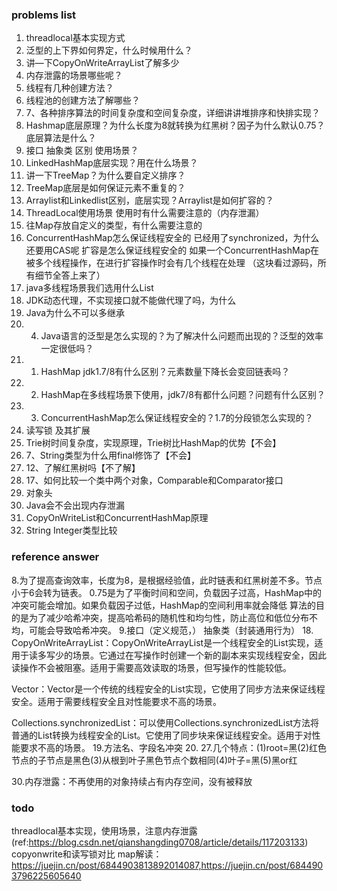 ### problems list
1. threadlocal基本实现方式
2. 泛型的上下界如何界定，什么时候用什么？
3. 讲—下CopyOnWriteArrayList了解多少
4. 内存泄露的场景哪些呢？
5. 线程有几种创建方法？
6. 线程池的创建方法了解哪些？
7. 7、各种排序算法的时间复杂度和空间复杂度，详细讲讲堆排序和快排实现？
8. Hashmap底层原理？为什么长度为8就转换为红黑树？因子为什么默认0.75？底层算法是什么？
9. 接口 抽象类 区别 使用场景？ 
10. LinkedHashMap底层实现？用在什么场景？
11. 讲一下TreeMap？为什么要自定义排序？
12. TreeMap底层是如何保证元素不重复的？
13. Arraylist和Linkedlist区别，底层实现？Arraylist是如何扩容的？
14. ThreadLocal使用场景
    使用时有什么需要注意的（内存泄漏）
15. 往Map存放自定义的类型，有什么需要注意的
16. ConcurrentHashMap怎么保证线程安全的
    已经用了synchronized，为什么还要用CAS呢
    扩容是怎么保证线程安全的
    如果一个ConcurrentHashMap在被多个线程操作，在进行扩容操作时会有几个线程在处理
    （这块看过源码，所有细节全答上来了）
17. java多线程场景我们选用什么List
18. JDK动态代理，不实现接口就不能做代理了吗，为什么
19. Java为什么不可以多继承
20. 4. Java语言的泛型是怎么实现的？为了解决什么问题而出现的？泛型的效率一定很低吗？
21. 1. HashMap jdk1.7/8有什么区别？元素数量下降长会变回链表吗？
22. 2. HashMap在多线程场景下使用，jdk7/8有都什么问题？问题有什么区别？
23. 3. ConcurrentHashMap怎么保证线程安全的？1.7的分段锁怎么实现的？
24. 读写锁 及其扩展
25. Trie树时间复杂度，实现原理，Trie树比HashMap的优势【不会】
26. 7、String类型为什么用final修饰了【不会】
27. 12、了解红黑树吗【不了解】
28. 17、如何比较一个类中两个对象，Comparable和Comparator接口
29. 对象头
30. Java会不会出现内存泄漏
31. CopyOnWriteList和ConcurrentHashMap原理
32. String Integer类型比较














### reference answer
8.为了提高查询效率，长度为8，是根据经验值，此时链表和红黑树差不多。节点小于6会转为链表。
0.75是为了平衡时间和空间，负载因子过高，HashMap中的冲突可能会增加。如果负载因子过低，HashMap的空间利用率就会降低
算法的目的是为了减少哈希冲突，提高哈希码的随机性和均匀性，防止高位和低位分布不均，可能会导致哈希冲突。
9.接口（定义规范，） 抽象类（封装通用行为）
18. CopyOnWriteArrayList：CopyOnWriteArrayList是一个线程安全的List实现，适用于读多写少的场景。它通过在写操作时创建一个新的副本来实现线程安全，因此读操作不会被阻塞。适用于需要高效读取的场景，但写操作的性能较低。

Vector：Vector是一个传统的线程安全的List实现，它使用了同步方法来保证线程安全。适用于需要线程安全且对性能要求不高的场景。

Collections.synchronizedList：可以使用Collections.synchronizedList方法将普通的List转换为线程安全的List。它使用了同步块来保证线程安全。适用于对性能要求不高的场景。
19.方法名、字段名冲突
20. 
27.几个特点：(1)root=黑(2)红色节点的子节点是黑色(3)从根到叶子黑色节点个数相同(4)叶子=黑(5)黑or红

30.内存泄露：不再使用的对象持续占有内存空间，没有被释放
### todo
threadlocal基本实现，使用场景，注意内存泄露(ref:https://blog.csdn.net/qianshangding0708/article/details/117203133)
copyonwrite和读写锁对比
map解读：https://juejin.cn/post/6844903813892014087,https://juejin.cn/post/6844903796225605640

